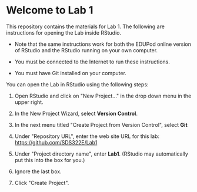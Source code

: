 # Welcome to Lab 1

This repository contains the materials for Lab 1. The following are instructions for opening the Lab inside RStudio. 

* Note that the same instructions work for both the EDUPod online version of RStudio and the RStudio running on your own computer.

* You must be connected to the Internet to run these instructions.

* You must have Git installed on your computer.

You can open the Lab in RStudio using the following steps:

1. Open RStudio and click on "New Project..." in the drop down menu in the upper right.

2. In the New Project Wizard, select **Version Control**. 

3. In the next menu titled "Create Project from Version Control", select **Git**

4. Under "Repository URL", enter the web site URL for this lab: https://github.com/SDS322E/Lab1

5. Under "Project directory name", enter **Lab1**. (RStudio may automatically put this into the box for you.)

6. Ignore the last box.

7. Click "Create Project".
